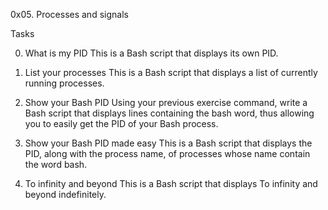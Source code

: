 0x05. Processes and signals

Tasks

0. What is my PID
This is a Bash script that displays its own PID.

1. List your processes
This is a Bash script that displays a list of currently running processes.

2. Show your Bash PID
Using your previous exercise command, write a Bash script that displays lines containing the bash word, thus allowing you to easily get the PID of your Bash process.

3. Show your Bash PID made easy
This is a Bash script that displays the PID, along with the process name, of processes whose name contain the word bash.

4. To infinity and beyond
This is a Bash script that displays To infinity and beyond indefinitely.
